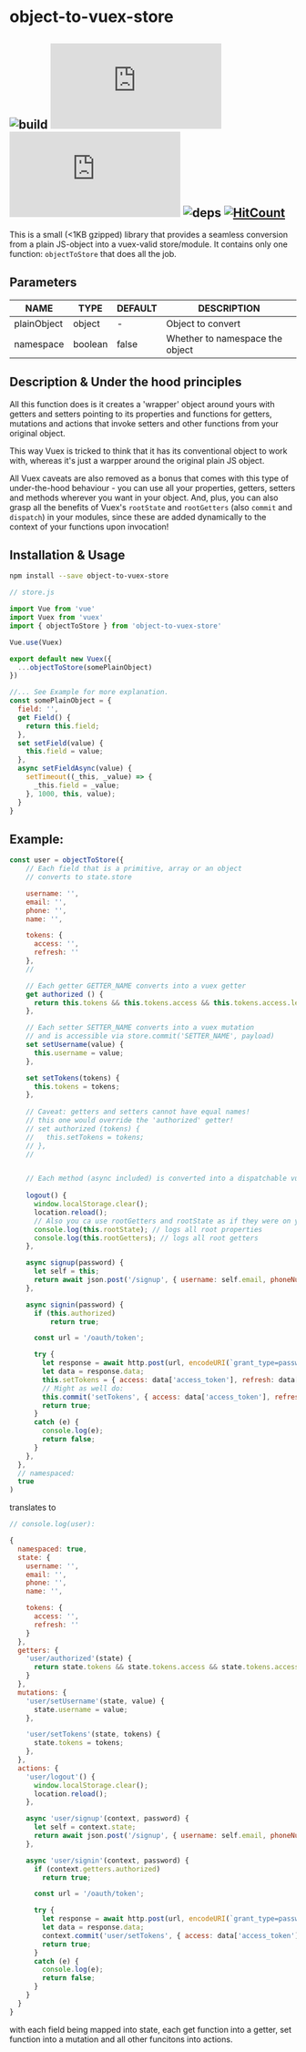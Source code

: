 # object-to-vuex-store
## ![build](https://travis-ci.org/Raiondesu/object-to-vuex-store.svg?branch=master) ![size](https://badges.herokuapp.com/size/github/Raiondesu/object-to-vuex-store/master/cjs/index.js) ![size](https://badges.herokuapp.com/size/github/Raiondesu/object-to-vuex-store/master/cjs/index.js?gzip=true) ![deps](https://david-dm.org/Raiondesu/object-to-vuex-store.svg) [![HitCount](http://hits.dwyl.io/raiondesu/object-to-vuex-store.svg)](http://hits.dwyl.io/Raiondesu/object-to-vuex-store)

This is a small (<1KB gzipped) library that provides a seamless conversion from a plain JS-object into a vuex-valid store/module.
It contains only one function: `objectToStore` that does all the job.

## Parameters

NAME        |  TYPE    |  DEFAULT  | DESCRIPTION
----------- | ------   | --------- | -----------
plainObject | object   |     -     | Object to convert
namespace   | boolean  |   false   | Whether to namespace the object

## Description & Under the hood principles

All this function does is it creates a 'wrapper' object around yours
with getters and setters pointing to its properties
and functions for getters, mutations and actions
that invoke setters and other functions from your original object.

This way Vuex is tricked to think that it has its conventional object to work with, whereas it's just a warpper around the original plain JS object.

All Vuex caveats are also removed as a bonus that comes with this type of under-the-hood behaviour - you can use all your properties, getters, setters and methods wherever you want in your object. And, plus, you can also grasp all the benefits of Vuex's `rootState` and `rootGetters` (also `commit` and `dispatch`) in your modules, since these are added dynamically to the context of your functions upon invocation!

## Installation & Usage

```bash
npm install --save object-to-vuex-store
```

```js
// store.js

import Vue from 'vue'
import Vuex from 'vuex'
import { objectToStore } from 'object-to-vuex-store'

Vue.use(Vuex)

export default new Vuex({
  ...objectToStore(somePlainObject)
})

//... See Example for more explanation.
const somePlainObject = {
  field: '',
  get Field() {
    return this.field;
  },
  set setField(value) {
    this.field = value;
  },
  async setFieldAsync(value) {
    setTimeout((_this, _value) => {
      _this.field = _value;
    }, 1000, this, value);
  }
}

```

## Example:

```js
const user = objectToStore({
    // Each field that is a primitive, array or an object
    // converts to state.store

    username: '',
    email: '',
    phone: '',
    name: '',

    tokens: {
      access: '',
      refresh: ''
    },
    //

    // Each getter GETTER_NAME converts into a vuex getter
    get authorized () {
      return this.tokens && this.tokens.access && this.tokens.access.length > 0;
    },

    // Each setter SETTER_NAME converts into a vuex mutation
    // and is accessible via store.commit('SETTER_NAME', payload)
    set setUsername(value) {
      this.username = value;
    },

    set setTokens(tokens) {
      this.tokens = tokens;
    },
    
    // Caveat: getters and setters cannot have equal names!
    // this one would override the 'authorized' getter!
    // set authorized (tokens) {
    //   this.setTokens = tokens;
    // },
    //


    // Each method (async included) is converted into a dispatchable vuex action.
    
    logout() {
      window.localStorage.clear();
      location.reload();
      // Also you ca use rootGetters and rootState as if they were on your object:
      console.log(this.rootState); // logs all root properties
      console.log(this.rootGetters); // logs all root getters
    },

    async signup(password) {
      let self = this;
      return await json.post('/signup', { username: self.email, phoneNumber: self.phone, firstName: self.name, password });
    },

    async signin(password) {
      if (this.authorized)
          return true;

      const url = '/oauth/token';

      try {
        let response = await http.post(url, encodeURI(`grant_type=password&username=${this.username}&password=${password}`));
        let data = response.data;
        this.setTokens = { access: data['access_token'], refresh: data['refresh_token'] };
        // Might as well do:
        this.commit('setTokens', { access: data['access_token'], refresh: data['refresh_token'] });        
        return true;
      }
      catch (e) {
        console.log(e);
        return false;
      }
    },
  },
  // namespaced:
  true
)
```

translates to

```js
// console.log(user):

{
  namespaced: true,
  state: {
    username: '',
    email: '',
    phone: '',
    name: '',

    tokens: {
      access: '',
      refresh: ''
    }
  },
  getters: {
    'user/authorized'(state) {
      return state.tokens && state.tokens.access && state.tokens.access.length > 0;
    }
  },
  mutations: {
    'user/setUsername'(state, value) {
      state.username = value;
    },

    'user/setTokens'(state, tokens) {
      state.tokens = tokens;
    },
  },
  actions: {
    'user/logout'() {
      window.localStorage.clear();
      location.reload();
    },

    async 'user/signup'(context, password) {
      let self = context.state;
      return await json.post('/signup', { username: self.email, phoneNumber: self.phone, firstName: self.name, password });
    },

    async 'user/signin'(context, password) {
      if (context.getters.authorized)
        return true;

      const url = '/oauth/token';

      try {
        let response = await http.post(url, encodeURI(`grant_type=password&username=${context.state.username}&password=${password}`));
        let data = response.data;
        context.commit('user/setTokens', { access: data['access_token'], refresh: data['refresh_token'] });
        return true;
      }
      catch (e) {
        console.log(e);
        return false;
      }
    }
  }
}
```

with each field being mapped into state, each get function into a getter, set function into a mutation and all other funcitons into actions.